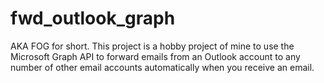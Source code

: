 # fwd_outlook_graph

AKA FOG for short. This project is a hobby project of mine to use the Microsoft Graph API to forward emails from an Outlook account to any number of other email accounts automatically when you receive an email.
